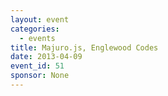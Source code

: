 ```yaml
---
layout: event
categories: 
  - events
title: Majuro.js, Englewood Codes
date: 2013-04-09
event_id: 51
sponsor: None
---
```



